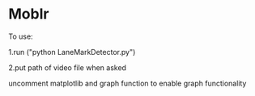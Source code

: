 # Moblr

To use:

1.run ("python LaneMarkDetector.py") 

2.put path of video file when asked

uncomment matplotlib and graph function to enable graph functionality
